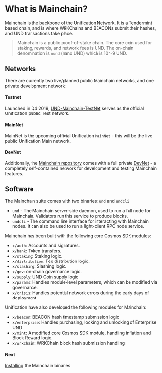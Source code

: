 # What is Mainchain?

Mainchain is the backbone of the Unification Network. It is a Tendermint based chain, and is where WRKChains and BEACONs submit their hashes, and UND transactions take place.

>Mainchain is a public proof-of-stake chain. The core coin used for staking,
>rewards, and network fees is UND. The on-chain denomination is `nund`
> (nano UND) which is 10^-9 UND.

## Networks

There are currently two live/planned public Mainchain networks, and one private development network:

#### Testnet
Launched in Q4 2019, [UND-Mainchain-TestNet](https://github.com/unification-com/testnet) serves as the official Unification public Test network.  

#### MainNet
MainNet is the upcoming official Unification `MainNet` - this will be the live public Unification Main network.

#### DevNet
Additionally, the [Mainchain repository](https://github.com/unification-com/mainchain) comes with a full private [DevNet](local-devnet.md) - a completely self-contained network for development and testing Mainchain features.

## Software

The Mainchain suite comes with two binaries: `und` and `undcli`

- `und` - The Mainchain server-side daemon, used to run a full node for Mainchain. Validators run this service to produce blocks.  
- `undcli` - The command line interface for interacting with Mainchain nodes. It can also be used to run a light-client RPC node service.

Mainchain has been built with the following core Cosmos SDK modules:

- `x/auth`: Accounts and signatures.
- `x/bank`: Token transfers.
- `x/staking`: Staking logic.
- `x/distribution`: Fee distribution logic.
- `x/slashing`: Slashing logic.
- `x/gov`: on-chain governance logic.
- `x/supply`: UND Coin supply logic
- `x/params`: Handles module-level parameters, which can be modified via governance.
- `x/crisis`: Handles potential network errors during the early days of deployment

Unification have also developed the following modules for Mainchain:

- `x/beacon`: BEACON hash timestamp submission logic
- `x/enterprise`: Handles purchasing, locking and unlocking of Enterprise UND
- `x/mint`: A modified core Cosmos SDK module, handling inflation and Block Reward logic.
- `x/wrkchain`: WRKChain block hash submission handling

#### Next

[Installing](installation.md) the Mainchain binaries
